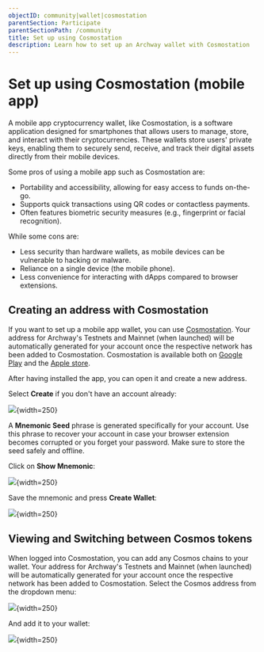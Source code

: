 ```yaml
---
objectID: community|wallet|cosmostation
parentSection: Participate
parentSectionPath: /community
title: Set up using Cosmostation
description: Learn how to set up an Archway wallet with Cosmostation
---
```


# Set up using Cosmostation (mobile app)

A mobile app cryptocurrency wallet, like Cosmostation, is a software application designed for smartphones that allows users to manage, store, and interact with their cryptocurrencies. These wallets store users' private keys, enabling them to securely send, receive, and track their digital assets directly from their mobile devices.

Some pros of using a mobile app such as Cosmostation are:

- Portability and accessibility, allowing for easy access to funds on-the-go.
- Supports quick transactions using QR codes or contactless payments.
- Often features biometric security measures (e.g., fingerprint or facial recognition).

While some cons are:

- Less security than hardware wallets, as mobile devices can be vulnerable to hacking or malware.
- Reliance on a single device (the mobile phone).
- Less convenience for interacting with dApps compared to browser extensions.

## Creating an address with Cosmostation
If you want to set up a mobile app wallet, you can use <a href="https://wallet.cosmostation.io/cosmos" target="_blank">Cosmostation</a>. Your address for Archway's Testnets and Mainnet (when launched) will be automatically generated for your account once the respective network has been added to Cosmostation. Cosmostation is available both on <a href="https://play.google.com/store/apps/details?id=wannabit.io.cosmostaion&pli=1">Google Play</a> and the <a href="https://apps.apple.com/app/cosmostation/id1459830339" target="_blank">Apple store</a>.

After having installed the app, you can open it and create a new address.



Select **Create** if you don't have an account already:

![](/images/docs/cosmostation_create.jpg){width=250}



A **Mnemonic Seed** phrase is generated specifically for your account. Use this phrase to recover your account in case your browser extension becomes corrupted or you forget your password. Make sure to store the seed safely and offline.

Click on **Show Mnemonic**:


![](/images/docs/cosmostation_seed1.png){width=250}

Save the mnemonic and press **Create Wallet**:

![](/images/docs/cosmostation_seed2.png){width=250}


## Viewing and Switching between Cosmos tokens
When logged into Cosmostation, you can add any Cosmos chains to your wallet. Your address for Archway's Testnets and Mainnet (when launched) will be automatically generated for your account once the respective network has been added to Cosmostation. Select the Cosmos address from the dropdown menu:

![](/images/docs/cosmostation_search_chain.jpg){width=250}

And add it to your wallet:

![](/images/docs/cosmostation_cosmostation_add_wallet.jpg){width=250}


